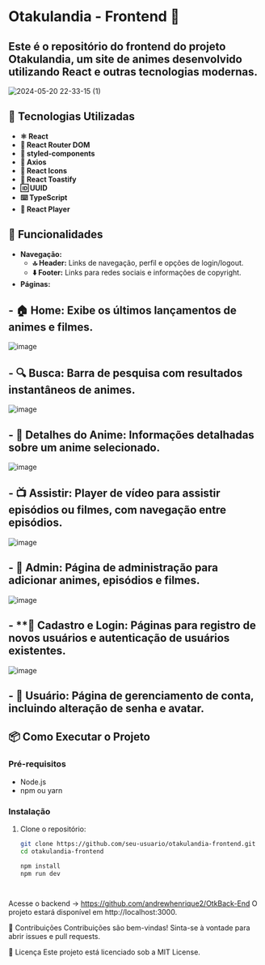 # Otakulandia - Frontend 🌟

## Este é o repositório do frontend do projeto Otakulandia, um site de animes desenvolvido utilizando React e outras tecnologias modernas.


![2024-05-20 22-33-15 (1)](https://github.com/andrewhenrique2/Otakulandia/assets/103382295/dbea557c-ad82-4f37-88cd-d8fe44fdc152)


## 🚀 Tecnologias Utilizadas

- **⚛️ React**
- **🔗 React Router DOM**
- **💅 styled-components**
- **📡 Axios**
- **🎨 React Icons**
- **🍞 React Toastify**
- **🆔 UUID**
- **⌨️ TypeScript**
- **🎥 React Player**

## 🔧 Funcionalidades

- **Navegação:**
  - **🔝 Header:** Links de navegação, perfil e opções de login/logout.
  - **⬇️ Footer:** Links para redes sociais e informações de copyright.
- **Páginas:**
##  - **🏠 Home:** Exibe os últimos lançamentos de animes e filmes.
![image](https://github.com/andrewhenrique2/Otakulandia/assets/103382295/f88599f6-aaf4-49f3-a0b0-c6adb571dd17)

##  - **🔍 Busca:** Barra de pesquisa com resultados instantâneos de animes.
![image](https://github.com/andrewhenrique2/Otakulandia/assets/103382295/f8fb9c2c-1d98-4eeb-b794-d9079673e5c7)

##  - **📄 Detalhes do Anime:** Informações detalhadas sobre um anime selecionado.
 ![image](https://github.com/andrewhenrique2/Otakulandia/assets/103382295/bb88f6ce-61fa-45b2-9cf8-6f2a57a2d291)

##  - **📺 Assistir:** Player de vídeo para assistir episódios ou filmes, com navegação entre episódios.
![image](https://github.com/andrewhenrique2/Otakulandia/assets/103382295/8d801c8b-a07a-4443-ba6c-4992c548d043)
##  - **🔧 Admin:** Página de administração para adicionar animes, episódios e filmes. <br>
![image](https://github.com/andrewhenrique2/Otakulandia/assets/103382295/2ba58f1f-c12a-420b-aa7d-1219cdb6bf59)

##  - **🔑 Cadastro e Login: Páginas para registro de novos usuários e autenticação de usuários existentes.

![image](https://github.com/andrewhenrique2/Otakulandia/assets/103382295/7912aa40-241b-42b3-8f3b-356261153ab8)

##  - **👤 Usuário:** Página de gerenciamento de conta, incluindo alteração de senha e avatar.

## 📦 Como Executar o Projeto

### Pré-requisitos

- Node.js
- npm ou yarn

### Instalação

1. Clone o repositório:
   ```bash
   git clone https://github.com/seu-usuario/otakulandia-frontend.git
   cd otakulandia-frontend

   npm install
   npm run dev

  
Acesse o backend -> https://github.com/andrewhenrique2/OtkBack-End 
O projeto estará disponível em http://localhost:3000. 

🤝 Contribuições
Contribuições são bem-vindas! Sinta-se à vontade para abrir issues e pull requests.

📜 Licença
Este projeto está licenciado sob a MIT License.
